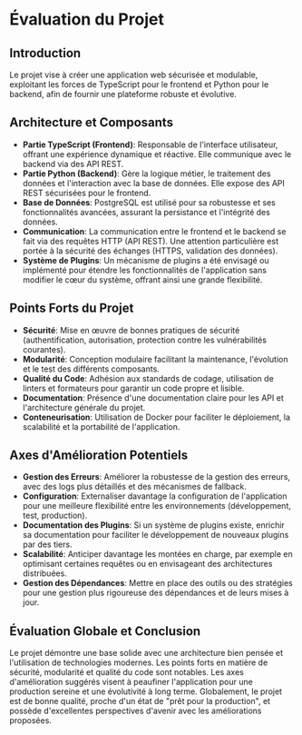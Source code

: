 # Évaluation du Projet

## Introduction
Le projet vise à créer une application web sécurisée et modulable, exploitant les forces de TypeScript pour le frontend et Python pour le backend, afin de fournir une plateforme robuste et évolutive.

## Architecture et Composants
*   **Partie TypeScript (Frontend)**: Responsable de l'interface utilisateur, offrant une expérience dynamique et réactive. Elle communique avec le backend via des API REST.
*   **Partie Python (Backend)**: Gère la logique métier, le traitement des données et l'interaction avec la base de données. Elle expose des API REST sécurisées pour le frontend.
*   **Base de Données**: PostgreSQL est utilisé pour sa robustesse et ses fonctionnalités avancées, assurant la persistance et l'intégrité des données.
*   **Communication**: La communication entre le frontend et le backend se fait via des requêtes HTTP (API REST). Une attention particulière est portée à la sécurité des échanges (HTTPS, validation des données).
*   **Système de Plugins**: Un mécanisme de plugins a été envisagé ou implémenté pour étendre les fonctionnalités de l'application sans modifier le cœur du système, offrant ainsi une grande flexibilité.

## Points Forts du Projet
*   **Sécurité**: Mise en œuvre de bonnes pratiques de sécurité (authentification, autorisation, protection contre les vulnérabilités courantes).
*   **Modularité**: Conception modulaire facilitant la maintenance, l'évolution et le test des différents composants.
*   **Qualité du Code**: Adhésion aux standards de codage, utilisation de linters et formateurs pour garantir un code propre et lisible.
*   **Documentation**: Présence d'une documentation claire pour les API et l'architecture générale du projet.
*   **Conteneurisation**: Utilisation de Docker pour faciliter le déploiement, la scalabilité et la portabilité de l'application.

## Axes d'Amélioration Potentiels
*   **Gestion des Erreurs**: Améliorer la robustesse de la gestion des erreurs, avec des logs plus détaillés et des mécanismes de fallback.
*   **Configuration**: Externaliser davantage la configuration de l'application pour une meilleure flexibilité entre les environnements (développement, test, production).
*   **Documentation des Plugins**: Si un système de plugins existe, enrichir sa documentation pour faciliter le développement de nouveaux plugins par des tiers.
*   **Scalabilité**: Anticiper davantage les montées en charge, par exemple en optimisant certaines requêtes ou en envisageant des architectures distribuées.
*   **Gestion des Dépendances**: Mettre en place des outils ou des stratégies pour une gestion plus rigoureuse des dépendances et de leurs mises à jour.

## Évaluation Globale et Conclusion
Le projet démontre une base solide avec une architecture bien pensée et l'utilisation de technologies modernes. Les points forts en matière de sécurité, modularité et qualité du code sont notables. Les axes d'amélioration suggérés visent à peaufiner l'application pour une production sereine et une évolutivité à long terme. Globalement, le projet est de bonne qualité, proche d'un état de "prêt pour la production", et possède d'excellentes perspectives d'avenir avec les améliorations proposées.
